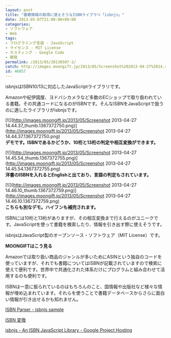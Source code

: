 ```yaml
---
layout: post
title: "書籍情報の取得に使えそうなISBNライブラリ「isbnjs」"
date: 2013-05-07T21:00:00+09:00
categories:
- ソフトウェア
- Web
tags: 
- プログラミング言語 - JavaScript
- ライセンス - MIT License
- ホスティング - Google Code
- 開発
permalink: /2013/05/20130507-2/
catch: http://images.moongift.jp/2013/05/Screenshot%202013-04-27%2014.45.54_thumb.1367372755.png
id: 46057
---
```

isbnjsはISBN10/13に対応したJavaScriptライブラリです。

  
  

Amazonや紀伊国屋、ヨドバシカメラなど多数のECショップで取り扱われている書籍。その共通コードになるのがISBNです。そんなISBNをJavaScriptで扱うのに適したライブラリがisbnjsです。

  

[![](http://images.moongift.jp/2013/05/Screenshot 2013-04-27 14.44.37_thumb.1367372750.png)](http://images.moongift.jp/2013/05/Screenshot 2013-04-27 14.44.37.1367372750.png)  
**デモです。ISBNであるかどうか、10桁と13桁の判定や相互変換ができます。**

  

[![](http://images.moongift.jp/2013/05/Screenshot 2013-04-27 14.45.54_thumb.1367372755.png)](http://images.moongift.jp/2013/05/Screenshot 2013-04-27 14.45.54.1367372755.png)  
**洋書のISBNを入れるとEnglishと出ており、言語の判定もされています。**

  

[![](http://images.moongift.jp/2013/05/Screenshot 2013-04-27 14.46.10_thumb.1367372759.png)](http://images.moongift.jp/2013/05/Screenshot 2013-04-27 14.46.10.1367372759.png)  
**こちらも別なデモ。ハイフンも補完されます。**

  

ISBNには10桁と13桁がありますが、その相互変換まで行えるのがユニークです。JavaScriptを使って書籍を検索したり、情報を引き出す際に使えそうです。

  

isbnjsはJavaScript製のオープンソース・ソフトウェア（MIT License）です。

  
  
  

**MOONGIFTはこう見る**

  

Amazonでは取り扱い商品のジャンルが多いためにASINという独自のコードを使っていますが、それでも書籍についてはISBNが記載されていますので検索に使えて便利です。世界中で共通化された体系だけにプログラムと組み合わせて活用するのも便利です。

  

ISBNは一意に振られているのはもちろんのこと、国情報や出版社など様々な情報が埋め込まれています。それらを使うことで書籍データベースからさらに面白い情報が引き出せるかも知れません。

  

[ISBN Parser - isbnjs sample](http://isbnparser.web.fc2.com/)

  

[ISBN 変換](http://isbn.jpn.org/)

  
  

[isbnjs - An ISBN JavaScript Library - Google Project Hosting](https://code.google.com/p/isbnjs/)

